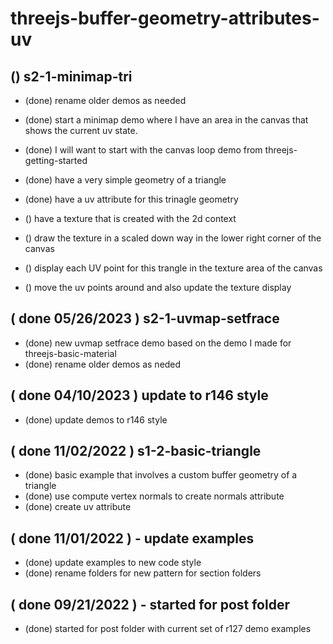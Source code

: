 # threejs-buffer-geometry-attributes-uv

## () s2-1-minimap-tri
* (done) rename older demos as needed
* (done) start a minimap demo where I have an area in the canvas that shows the current uv state.
* (done) I will want to start with the canvas loop demo from threejs-getting-started
* (done) have a very simple geometry of a triangle
* (done) have a uv attribute for this trinagle geometry

* () have a texture that is created with the 2d context
* () draw the texture in a scaled down way in the lower right corner of the canvas
* () display each UV point for this trangle in the texture area of the canvas
* () move the uv points around and also update the texture display

## ( done 05/26/2023 ) s2-1-uvmap-setfrace
* (done) new uvmap setfrace demo based on the demo I made for threejs-basic-material
* (done) rename older demos as neded

## ( done 04/10/2023 ) update to r146 style
* (done) update demos to r146 style

## ( done 11/02/2022 ) s1-2-basic-triangle
* (done) basic example that involves a custom buffer geometry of a triangle
* (done) use compute vertex normals to create normals attribute
* (done) create uv attribute

## ( done 11/01/2022 ) - update examples
* (done) update examples to new code style
* (done) rename folders for new pattern for section folders

## ( done 09/21/2022 ) - started for post folder
* (done) started for post folder with current set of r127 demo examples